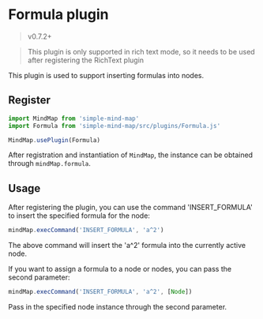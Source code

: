 # Formula plugin

> v0.7.2+

> This plugin is only supported in rich text mode, so it needs to be used after registering the RichText plugin

This plugin is used to support inserting formulas into nodes.

## Register

```js
import MindMap from 'simple-mind-map'
import Formula from 'simple-mind-map/src/plugins/Formula.js'

MindMap.usePlugin(Formula)
```

After registration and instantiation of `MindMap`, the instance can be obtained through `mindMap.formula`.

## Usage

After registering the plugin, you can use the command 'INSERT_FORMULA' to insert the specified formula for the node:

```js
mindMap.execCommand('INSERT_FORMULA', 'a^2')
```

The above command will insert the 'a^2' formula into the currently active node.

If you want to assign a formula to a node or nodes, you can pass the second parameter:

```js
mindMap.execCommand('INSERT_FORMULA', 'a^2', [Node])
```

Pass in the specified node instance through the second parameter.